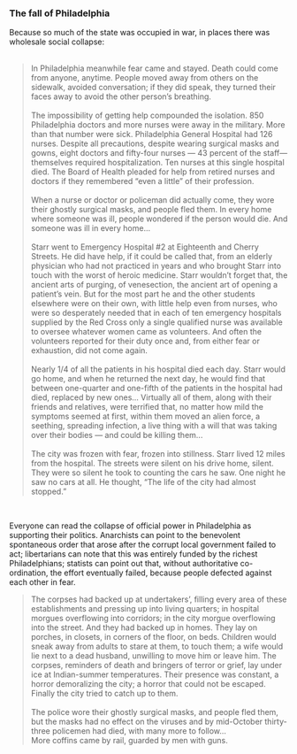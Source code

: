 <div class="accordion">
	<h3>The fall of Philadelphia</h3>
	<div>
		Because so much of the state was occupied in war, in places there was wholesale social collapse:<br /><br>

<blockquote>
	In Philadelphia meanwhile fear came and stayed. Death could come from anyone, anytime. People moved away from others on the sidewalk, avoided conversation; if they did speak, they turned their faces away to avoid the other person’s breathing. <br /><br />
<!--  -->
	The impossibility of getting help compounded the isolation. 850 Philadelphia doctors and more nurses were away in the military. More than that number were sick. Philadelphia General Hospital had 126 nurses. Despite all precautions, despite wearing surgical masks and gowns, eight doctors and fifty-four nurses — 43 percent of the staff—themselves required hospitalization. Ten nurses at this single hospital died. The Board of Health pleaded for help from retired nurses and doctors if they remembered “even a little” of their profession.<br /><br />
<!--  -->
	When a nurse or doctor or policeman did actually come, they wore their ghostly surgical masks, and people fled them. In every home where someone was ill, people wondered if the person would die. And someone was ill in every home...<br /><br />
<!--  -->
	Starr went to Emergency Hospital #2 at Eighteenth and Cherry Streets. He did have help, if it could be called that, from an elderly physician who had not practiced in years and who brought Starr into touch with the worst of heroic medicine. Starr wouldn’t forget that, the ancient arts of purging, of venesection, the ancient art of opening a patient’s vein. But for the most part he and the other students elsewhere were on their own, with little help even from nurses, who were so desperately needed that in each of ten emergency hospitals supplied by the Red Cross only a single qualified nurse was available to oversee whatever women came as volunteers. And often the volunteers reported for their duty once and, from either fear or exhaustion, did not come again.<br /><br />
<!--  -->
	Nearly 1/4 of all the patients in his hospital died each day. Starr would go home, and when he returned the next day, he would find that between one-quarter and one-fifth of the patients in the hospital had died, replaced by new ones... Virtually all of them, along with their friends and relatives, were terrified that, no matter how mild the symptoms seemed at first, within them moved an alien force, a seething, spreading infection, a live thing with a will that was taking over their bodies — and could be killing them...<br /><br>
<!--  -->
	The city was frozen with fear, frozen into stillness. Starr lived 12 miles from the hospital. The streets were silent on his drive home, silent. They were so silent he took to counting the cars he saw. One night he saw no cars at all. He thought, “The life of the city had almost stopped.”<br />
</blockquote><br />

Everyone can read the collapse of official power in Philadelphia as supporting their politics. Anarchists can point to the benevolent spontaneous order that arose after the corrupt local government failed to act; libertarians can note that this was entirely funded by the richest Philadelphians; statists can point out that, without authoritative co-ordination, the effort eventually failed, because people defected against each other in fear.<br />
<blockquote>
	The corpses had backed up at undertakers’, filling every area of these establishments and pressing up into living quarters; in hospital morgues overflowing into corridors; in the city morgue overflowing into the street. And they had backed up in homes. They lay on porches, in closets, in corners of the floor, on beds. Children would sneak away from adults to stare at them, to touch them; a wife would lie next to a dead husband, unwilling to move him or leave him. The corpses, reminders of death and bringers of terror or grief, lay under ice at Indian-summer temperatures. Their presence was constant, a horror demoralizing the city; a horror that could not be escaped. Finally the city tried to catch up to them.<br /><br />
<!--  -->
	The police wore their ghostly surgical masks, and people fled them, but the masks had no effect on the viruses and by mid-October thirty-three policemen had died, with many more to follow...<br /> 
	More coffins came by rail, guarded by men with guns.
	</blockquote><br />
	<!--  -->
	</div>
</div>
